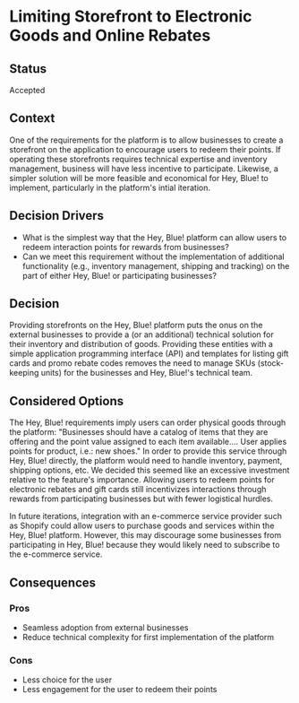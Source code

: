 # Limiting Storefront to Electronic Goods and Online Rebates

## Status
Accepted

## Context
One of the requirements for the platform is to allow businesses to create a storefront on the application to encourage users to redeem their points. If operating these storefronts requires technical expertise and inventory management, business will have less incentive to participate. Likewise, a simpler solution will be more feasible and economical for Hey, Blue! to implement, particularly in the platform's intial iteration.

## Decision Drivers
- What is the simplest way that the Hey, Blue! platform can allow users to redeem interaction points for rewards from businesses?
- Can we meet this requirement without the implementation of additional functionality (e.g., inventory management, shipping and tracking) on the part of either Hey, Blue! or participating businesses?

## Decision
Providing storefronts on the Hey, Blue! platform puts the onus on the external businesses to provide a (or an additional) technical solution for their inventory and distribution of goods. Providing these entities with a simple application programming interface (API) and templates for listing gift cards and promo rebate codes removes the need to manage SKUs (stock-keeping units) for the businesses and Hey, Blue!'s technical team.

## Considered Options
The Hey, Blue! requirements imply users can order physical goods through the platform: "Businesses should have a catalog of items that they are offering and the point value assigned to each item available.... User applies points for product, i.e.: new shoes." In order to provide this service through Hey, Blue! directly, the platform would need to handle inventory, payment, shipping options, etc. We decided this seemed like an excessive investment relative to the feature's importance. Allowing users to redeem points for electronic rebates and gift cards still incentivizes interactions through rewards from participating businesses but with fewer logistical hurdles. 

In future iterations, integration with an e-commerce service provider such as Shopify could allow users to purchase goods and services within the Hey, Blue! platform. However, this may discourage some businesses from participating in Hey, Blue! because they would likely need to subscribe to the e-commerce service.

## Consequences

### Pros
- Seamless adoption from external businesses
- Reduce technical complexity for first implementation of the platform

### Cons
- Less choice for the user
- Less engagement for the user to redeem their points



